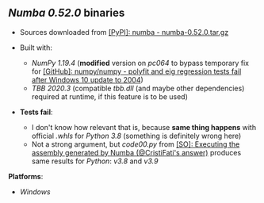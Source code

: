 *Numba 0.52.0* binaries
-----------------------

- Sources downloaded from [[PyPI]: numba - numba-0.52.0.tar.gz](https://files.pythonhosted.org/packages/46/e1/cbbc7c7967d9b10e54c852bf5bece0222a63bfb809d3354014c957ef1bda/numba-0.52.0.tar.gz)
- Built with:
    - *NumPy 1.19.4* (**modified** version on *pc064* to bypass temporary fix for [[GitHub]: numpy/numpy - polyfit and eig regression tests fail after Windows 10 update to 2004](https://github.com/numpy/numpy/issues/16744))
    - *TBB 2020.3* (compatible *tbb.dll* (and maybe other dependencies) required at runtime, if this feature is to be used)

- **Tests fail**:
    - I don't know how relevant that is, because **same thing happens** with official *.whls* for *Python 3.8* (something is definitely wrong here)
    - Not a strong argument, but *code00.py* from [[SO]: Executing the assembly generated by Numba (@CristiFati's answer)](https://stackoverflow.com/questions/61678226/executing-the-assembly-generated-by-numba/61859833#61859833) produces same results for *Python*: *v3.8* and *v3.9*

**Platforms**:
- *Windows*

